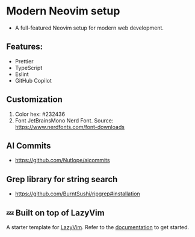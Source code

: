 
# Modern Neovim setup
- A full-featured Neovim setup for modern web development.

## Features:
- Prettier
- TypeScript
- Eslint
- GitHub Copilot

## Customization
1. Color hex: #232436
2. Font JetBrainsMono Nerd Font. Source: https://www.nerdfonts.com/font-downloads

## AI Commits
- https://github.com/Nutlope/aicommits

## Grep library for string search
- https://github.com/BurntSushi/ripgrep#installation


## 💤 Built on top of LazyVim

A starter template for [LazyVim](https://github.com/LazyVim/LazyVim).
Refer to the [documentation](https://lazyvim.github.io/installation) to get started.
